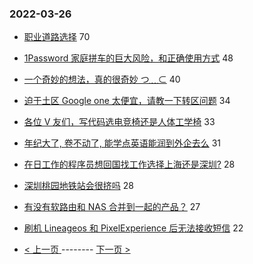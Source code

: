 ### 2022-03-26 
- [职业道路选择](https://www.v2ex.com/t/842986) 70
- [1Password 家庭拼车的巨大风险，和正确使用方式](https://www.v2ex.com/t/842995) 48
- [一个奇妙的想法，真的很奇妙 つ﹏⊂](https://www.v2ex.com/t/842994) 40
- [迫于土区 Google one 太便宜，请教一下转区问题](https://www.v2ex.com/t/842966) 34
- [各位 V 友们，写代码选电竞椅还是人体工学椅](https://www.v2ex.com/t/842927) 33
- [年纪大了, 卷不动了, 能学点英语能润到外企去么](https://www.v2ex.com/t/842942) 31
- [在日工作的程序员想回国找工作选择上海还是深圳?](https://www.v2ex.com/t/843017) 28
- [深圳桃园地铁站会很挤吗](https://www.v2ex.com/t/842997) 28
- [有没有软路由和 NAS 合并到一起的产品？](https://www.v2ex.com/t/842976) 27
- [刷机 Lineageos 和 PixelExperience 后无法接收短信](https://www.v2ex.com/t/842952) 22 

- [ < 上一页 ](https://github.com/able8/v2ex-hot-record/blob/master/2022-03-25.md) -------- [ 下一页 > ](https://github.com/able8/v2ex-hot-record/blob/master/2022-03-27.md)
